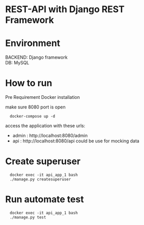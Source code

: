 # REST-API with Django REST Framework

# Environment 
BACKEND: Django framework\
DB: MySQL

# How to run
Pre Requirement Docker installation

make sure 8080 port is open
```
  docker-compose up -d
```
access the application with these urls: 
  - admin   : http://localhost:8080/admin
  - api     : http://localhost:8080/api could be use for mocking data

# Create superuser
```
  docker exec -it api_app_1 bash
  ./manage.py createsuperuser
```

# Run automate test
```
  docker exec -it api_app_1 bash
  ./manage.py test
```


